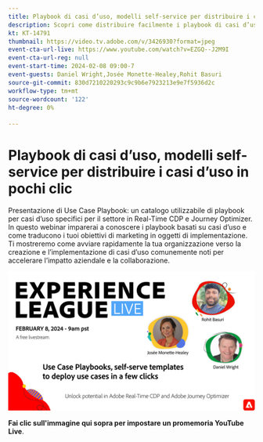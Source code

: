 ```yaml
---
title: Playbook di casi d’uso, modelli self-service per distribuire i casi d’uso in pochi clic
description: Scopri come distribuire facilmente i playbook di casi d’uso e sfruttarne al meglio le potenzialità in Adobe Real-Time CDP e Adobe Journey Optimizer.
kt: KT-14791
thumbnail: https://video.tv.adobe.com/v/3426930?format=jpeg
event-cta-url-live: https://www.youtube.com/watch?v=EZGQ--J2M9I
event-cta-url-reg: null
event-start-time: 2024-02-08 09:00-7
event-guests: Daniel Wright,Josée Monette-Healey,Rohit Basuri
source-git-commit: 830d7210220293c9c9b6e7923213e9e7f5936d2c
workflow-type: tm+mt
source-wordcount: '122'
ht-degree: 0%

---
```


# Playbook di casi d’uso, modelli self-service per distribuire i casi d’uso in pochi clic

Presentazione di Use Case Playbook: un catalogo utilizzabile di playbook per casi d’uso specifici per il settore in Real-Time CDP e Journey Optimizer. In questo webinar imparerai a conoscere i playbook basati su casi d’uso e come traducono i tuoi obiettivi di marketing in oggetti di implementazione. Ti mostreremo come avviare rapidamente la tua organizzazione verso la creazione e l’implementazione di casi d’uso comunemente noti per accelerare l’impatto aziendale e la collaborazione.

[![ExL LIVE 8 febbraio 2024](assets/WebBanner-Feb08-2024.jpg)](https://www.youtube.com/watch?v=EZGQ--J2M9I)

**Fai clic sull&#39;immagine qui sopra per impostare un promemoria YouTube Live**.

